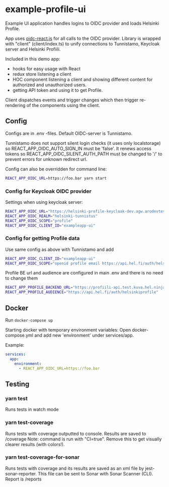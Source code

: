 # example-profile-ui

Example UI application handles logins to OIDC provider and loads Helsinki Profile.

App uses [oidc-react.js](https://github.com/IdentityModel/oidc-client-js/wiki) for all calls to the OIDC provider. Library is wrapped with "client" (client/index.ts) to unify connections to Tunnistamo, Keycloak server and Helsinki Profiili.

Included in this demo app:

- hooks for easy usage with React
- redux store listening a client
- HOC component listening a client and showing different content for authorized and unauthorized users.
- getting API token and using it to get Profile.

Client dispatches events and trigger changes which then trigger re-rendering of the components using the client.

## Config

Configs are in .env -files. Default OIDC-server is Tunnistamo.

Tunnistamo does not support silent login checks (it uses only localstorage) so REACT_APP_OIDC_AUTO_SIGN_IN must be 'false'. It renews access tokens so REACT_APP_OIDC_SILENT_AUTH_PATH must be changed to '/' to prevent errors for unknown redirect url.

Config can also be overridden for command line:

```bash
REACT_APP_OIDC_URL=https://foo.bar yarn start
```

### Config for Keycloak OIDC provider

Settings when using keycloak server:

```bash
REACT_APP_OIDC_URL="https://helsinki-profile-keycloak-dev.agw.arodevtest.hel.fi/auth"
REACT_APP_OIDC_REALM="helsinki-tunnistus"
REACT_APP_OIDC_SCOPE="profile"
REACT_APP_OIDC_CLIENT_ID="exampleapp-ui"
```

### Config for getting Profile data

Use same config as above with Tunnistamo and add

```bash
REACT_APP_OIDC_CLIENT_ID="exampleapp-ui"
REACT_APP_OIDC_SCOPE="openid profile email https://api.hel.fi/auth/helsinkiprofile"
```

Profile BE url and audience are configured in main .env and there is no need to change them

```bash
REACT_APP_PROFILE_BACKEND_URL="https://profiili-api.test.kuva.hel.ninja/graphql/"
REACT_APP_PROFILE_AUDIENCE="https://api.hel.fi/auth/helsinkiprofile"
```

## Docker

Run `docker-compose up`

Starting docker with temporary environment variables:
Open docker-compose.yml and add new 'environment' under services/app.

Example:

```yml
services:
  app:
    environment:
      - REACT_APP_OIDC_URL=https://foo.bar
```

## Testing

### yarn test

Runs tests in watch mode

### yarn test-coverage

Runs tests with coverage outputted to console. Results are saved to /coverage Note: command is run with "CI=true". Remove this to get visually clearer results (with colors!).

### yarn test-coverage-for-sonar

Runs tests with coverage and its results are saved as an xml file by jest-sonar-reporter.
This file can be sent to Sonar with Sonar Scanner (CLI). Report is /reports
